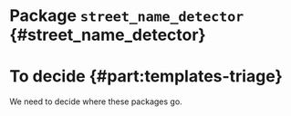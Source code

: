 # Package `street_name_detector` {#street_name_detector}
# To decide {#part:templates-triage}

We need to decide where these packages go.
